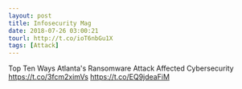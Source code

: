 ```yaml
---
layout: post
title: Infosecurity Mag
date: 2018-07-26 03:00:21
tourl: http://t.co/ioT6nbGu1X
tags: [Attack]
---
```

Top Ten Ways Atlanta's Ransomware Attack Affected Cybersecurity https://t.co/3fcm2ximVs https://t.co/EQ9jdeaFiM